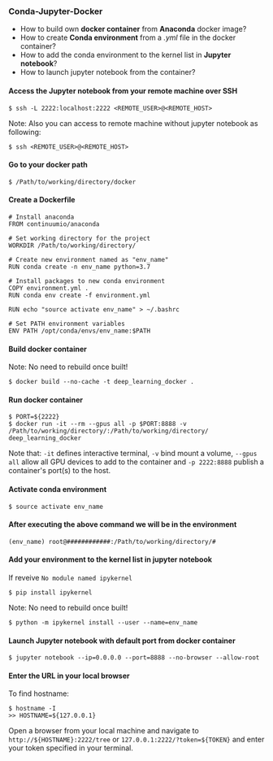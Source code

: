### Conda-Jupyter-Docker

- How to build own **docker container** from **Anaconda** docker image?
- How to create **Conda environment** from a *.yml* file in the docker container?
- How to add the conda environment to the kernel list in **Jupyter notebook**?
- How to launch jupyter notebook from the container?

#### Access the Jupyter notebook from your remote machine over SSH
```
$ ssh -L 2222:localhost:2222 <REMOTE_USER>@<REMOTE_HOST>
```
Note: Also you can access to remote machine without jupyter notebook as following:
```
$ ssh <REMOTE_USER>@<REMOTE_HOST>
```

#### Go to your docker path
```
$ /Path/to/working/directory/docker 
```

#### Create a Dockerfile
```
# Install anaconda
FROM continuumio/anaconda

# Set working directory for the project
WORKDIR /Path/to/working/directory/

# Create new environment named as "env_name"
RUN conda create -n env_name python=3.7

# Install packages to new conda environment
COPY environment.yml .
RUN conda env create -f environment.yml

RUN echo "source activate env_name" > ~/.bashrc

# Set PATH environment variables
ENV PATH /opt/conda/envs/env_name:$PATH  
```

#### Build docker container
Note: No need to rebuild once built!
```
$ docker build --no-cache -t deep_learning_docker .
```

#### Run docker container

```
$ PORT=${2222}
$ docker run -it --rm --gpus all -p $PORT:8888 -v /Path/to/working/directory/:/Path/to/working/directory/ deep_learning_docker
```
Note that:
`-it` defines interactive terminal,
`-v` bind mount a volume,
`--gpus all` allow all GPU devices to add to the container and
`-p 2222:8888` publish a container's port(s) to the host.


#### Activate conda environment
```
$ source activate env_name
```

#### After executing the above command we will be in the environment
```
(env_name) root@############:/Path/to/working/directory/#
```
#### Add your environment to the kernel list in jupyter notebook
If reveive `No module named ipykernel`

```
$ pip install ipykernel 
```
Note: No need to rebuild once built!
```
$ python -m ipykernel install --user --name=env_name
```

#### Launch Jupyter notebook with default port from docker container
```
$ jupyter notebook --ip=0.0.0.0 --port=8888 --no-browser --allow-root
```

#### Enter the URL in your local browser 
To find hostname:
```
$ hostname -I
>> HOSTNAME=${127.0.0.1}
```

Open a browser from your local machine and navigate to `http://${HOSTNAME}:2222/tree` or `127.0.0.1:2222/?token=${TOKEN}`
 and enter your token specified in your terminal.
